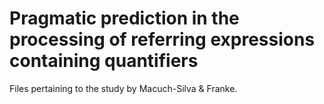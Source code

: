 # Pragmatic prediction in the processing of referring expressions containing quantifiers

Files pertaining to the study by Macuch-Silva & Franke.
